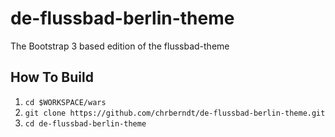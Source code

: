 # de-flussbad-berlin-theme
The Bootstrap 3 based edition of the flussbad-theme

## How To Build
1. `cd $WORKSPACE/wars`
1. `git clone https://github.com/chrberndt/de-flussbad-berlin-theme.git`
1. `cd de-flussbad-berlin-theme`
